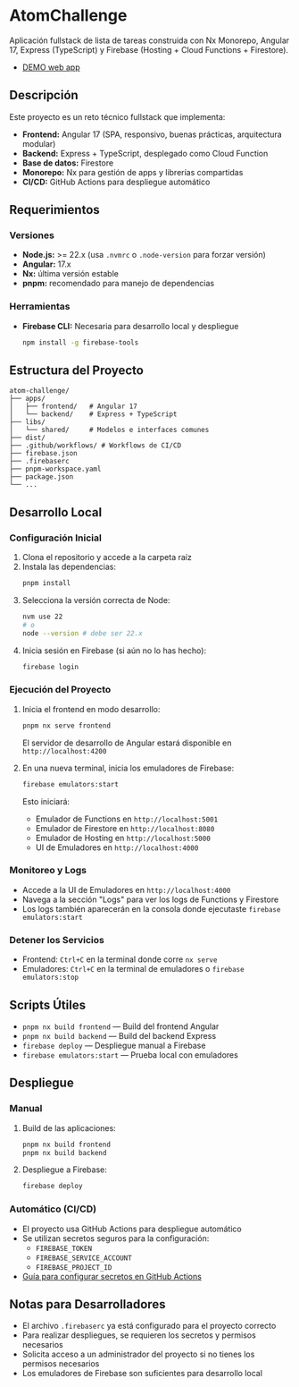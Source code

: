 # AtomChallenge

Aplicación fullstack de lista de tareas construida con Nx Monorepo, Angular 17, Express (TypeScript) y Firebase (Hosting + Cloud Functions + Firestore).
- [DEMO web app](https://atom-challenge-eae5d.web.app/login)

## Descripción

Este proyecto es un reto técnico fullstack que implementa:
- **Frontend:** Angular 17 (SPA, responsivo, buenas prácticas, arquitectura modular)
- **Backend:** Express + TypeScript, desplegado como Cloud Function
- **Base de datos:** Firestore
- **Monorepo:** Nx para gestión de apps y librerías compartidas
- **CI/CD:** GitHub Actions para despliegue automático

## Requerimientos

### Versiones
- **Node.js:** >= 22.x  (usa `.nvmrc` o `.node-version` para forzar versión)
- **Angular:** 17.x
- **Nx:** última versión estable
- **pnpm:** recomendado para manejo de dependencias

### Herramientas
- **Firebase CLI:** Necesaria para desarrollo local y despliegue
  ```bash
  npm install -g firebase-tools
  ```

## Estructura del Proyecto

```
atom-challenge/
├── apps/
│   ├── frontend/   # Angular 17
│   └── backend/    # Express + TypeScript
├── libs/
│   └── shared/     # Modelos e interfaces comunes
├── dist/
├── .github/workflows/ # Workflows de CI/CD
├── firebase.json
├── .firebaserc
├── pnpm-workspace.yaml
├── package.json
└── ...
```

## Desarrollo Local

### Configuración Inicial

1. Clona el repositorio y accede a la carpeta raíz
2. Instala las dependencias:
   ```bash
   pnpm install
   ```
3. Selecciona la versión correcta de Node:
   ```bash
   nvm use 22
   # o
   node --version # debe ser 22.x
   ```
4. Inicia sesión en Firebase (si aún no lo has hecho):
   ```bash
   firebase login
   ```

### Ejecución del Proyecto

1. Inicia el frontend en modo desarrollo:
   ```bash
   pnpm nx serve frontend
   ```
   El servidor de desarrollo de Angular estará disponible en `http://localhost:4200`

2. En una nueva terminal, inicia los emuladores de Firebase:
   ```bash
   firebase emulators:start
   ```
   Esto iniciará:
   - Emulador de Functions en `http://localhost:5001`
   - Emulador de Firestore en `http://localhost:8080`
   - Emulador de Hosting en `http://localhost:5000`
   - UI de Emuladores en `http://localhost:4000`

### Monitoreo y Logs

- Accede a la UI de Emuladores en `http://localhost:4000`
- Navega a la sección "Logs" para ver los logs de Functions y Firestore
- Los logs también aparecerán en la consola donde ejecutaste `firebase emulators:start`

### Detener los Servicios

- Frontend: `Ctrl+C` en la terminal donde corre `nx serve`
- Emuladores: `Ctrl+C` en la terminal de emuladores o `firebase emulators:stop`

## Scripts Útiles

- `pnpm nx build frontend` — Build del frontend Angular
- `pnpm nx build backend` — Build del backend Express
- `firebase deploy` — Despliegue manual a Firebase
- `firebase emulators:start` — Prueba local con emuladores

## Despliegue

### Manual
1. Build de las aplicaciones:
   ```bash
   pnpm nx build frontend
   pnpm nx build backend
   ```
2. Despliegue a Firebase:
   ```bash
   firebase deploy
   ```

### Automático (CI/CD)
- El proyecto usa GitHub Actions para despliegue automático
- Se utilizan secretos seguros para la configuración:
  - `FIREBASE_TOKEN`
  - `FIREBASE_SERVICE_ACCOUNT`
  - `FIREBASE_PROJECT_ID`
- [Guía para configurar secretos en GitHub Actions](https://docs.github.com/en/actions/security-for-github-actions/security-guides/using-secrets-in-github-actions)

## Notas para Desarrolladores

- El archivo `.firebaserc` ya está configurado para el proyecto correcto
- Para realizar despliegues, se requieren los secretos y permisos necesarios
- Solicita acceso a un administrador del proyecto si no tienes los permisos necesarios
- Los emuladores de Firebase son suficientes para desarrollo local

